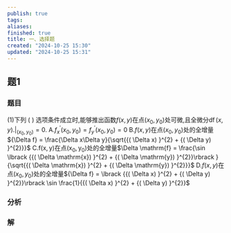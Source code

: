 ```yaml
---
publish: true
tags: 
aliases: 
finished: true
title: 一、选择题
created: "2024-10-25 15:30"
updated: "2024-10-25 15:31"
---
```


## 题1
### 题目
(1)下列 ( ) 选项条件成立时,能够推出函数$f( {x, y})$在点$( {{x}_{0},{y}_{0}})$处可微,且全微分$\operatorname{df}( {x, y}) {. | }_{( {x}_{0},{y}_{0}) } = 0.$
A.${f}_{x}^{\prime }( {{x}_{0},{y}_{0}})  = {f}_{y}^{\prime }( {{x}_{0},{y}_{0}})  = 0$
B.$f( {x, y})$在点$( {{x}_{0},{y}_{0}})$处的全增量${\Delta f} = \frac{\Delta x\Delta y}{\sqrt{{( \Delta x) }^{2} + {( \Delta y) }^{2}}}$
C.$\mathrm{f}( {\mathrm{x},\mathrm{y}})$在点$( {{\mathrm{x}}_{0},{\mathrm{y}}_{0}})$处的全增量$\Delta \mathrm{f} = \frac{\sin \lbrack  {{( \Delta \mathrm{x}) }^{2} + {( \Delta \mathrm{y}) }^{2}}\rbrack  }{\sqrt{{( \Delta \mathrm{x}) }^{2} + {( \Delta \mathrm{y}) }^{2}}}$
D.$f( {x, y})$在点$( {{x}_{0},{y}_{0}})$处的全增量${\Delta f} = \lbrack  {{( \Delta x) }^{2} + {( \Delta y) }^{2}}\rbrack  \sin \frac{1}{{( \Delta x) }^{2} + {( \Delta y) }^{2}}$
### 分析

### 解